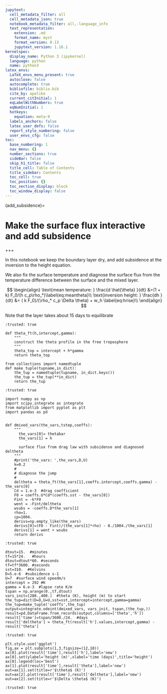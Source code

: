 ```yaml
---
jupytext:
  cell_metadata_filter: all
  cell_metadata_json: true
  notebook_metadata_filter: all,-language_info
  text_representation:
    extension: .md
    format_name: myst
    format_version: 0.13
    jupytext_version: 1.16.1
kernelspec:
  display_name: Python 3 (ipykernel)
  language: python
  name: python3
latex_envs:
  LaTeX_envs_menu_present: true
  autoclose: false
  autocomplete: true
  bibliofile: biblio.bib
  cite_by: apalike
  current_citInitial: 1
  eqLabelWithNumbers: true
  eqNumInitial: 1
  hotkeys:
    equation: meta-9
  labels_anchors: false
  latex_user_defs: false
  report_style_numbering: false
  user_envs_cfg: false
toc:
  base_numbering: 1
  nav_menu: {}
  number_sections: true
  sideBar: false
  skip_h1_title: false
  title_cell: Table of Contents
  title_sidebar: Contents
  toc_cell: true
  toc_position: {}
  toc_section_display: block
  toc_window_display: false
---
```


(add_subsidence)=
# Make the surface flux interactive and add subsidence

+++

In this notebook we keep the boundary layer dry, and add subsidence at the inversion to the height equation.

We also fix the surface temperature and diagnose the surface flux from the temperature difference between the surface and
the mixed layer.  

$$
\begin{align}
  \text{mean temperature: } \frac{d \hat{\theta} }{dt} &=(1 + k) F_0/(h c_p\rho_*)\label{eq:meantheta}\\
\text{inversion height: } \frac{dh }{dt} &= ( k F_0)/(\rho_* c_p \Delta \theta) + w_h \label{eq:hrise}\\
\end{align}
$$

Note that the layer takes about 15 days to equilibrate

```{code-cell} ipython3
:trusted: true

def theta_ft(h,intercept,gamma):
    """
    construct the theta profile in the free troposphere
    """
    theta_top = intercept + h*gamma
    return theta_top

from collections import namedtuple
def make_tuple(tupname,in_dict):
    the_tup = namedtuple(tupname, in_dict.keys())
    the_tup = the_tup(**in_dict)
    return the_tup
```

```{code-cell} ipython3
:trusted: true

import numpy as np
import scipy.integrate as integrate
from matplotlib import pyplot as plt
import pandas as pd


def dmixed_vars(the_vars,tstep,coeffs):
    """
      the_vars[0]= thetabar
      the_vars[1] = h
      
      surface flux from drag law with subsidense and diagnosed deltheta
    """
    #print('the_vars: ',the_vars,D,U)
    k=0.2
    #
    # diagnose the jump
    #
    deltheta = theta_ft(the_vars[1],coeffs.intercept,coeffs.gamma) - the_vars[0]
    Cd = 1.e-3  #drag coefficient
    F0 = coeffs.U*Cd*(coeffs.sst - the_vars[0])
    Fint = -k*F0
    went = -Fint/deltheta
    wsubs = -coeffs.D*the_vars[1]
    rho=1.
    cp=1004.
    derivs=np.empty_like(the_vars)
    derivs[0]=(F0 - Fint)/(the_vars[1]*rho) - 0./1004./the_vars[1]
    derivs[1] = went + wsubs
    return derivs
```

```{code-cell} ipython3
:trusted: true

dtout=15.  #minutes
tf=15*24.   #hours
dtout=dtout*60. #seconds
tf=tf*3600. #seconds
sst=310.  #Kelvins
D=5.e-6  #subsidence s-1
U=7  #surface wind speedm/s
intercept = 292 #K
gamma = 6.e-3  #lapse rate K/m
tspan = np.arange(0.,tf,dtout)
vars_init=[288.,400.]  #theta (K), height (m) to start
the_tup=dict(D=D,U=U,sst=sst,intercept=intercept,gamma=gamma)
the_tup=make_tuple('coeffs',the_tup)
output=integrate.odeint(dmixed_vars, vars_init, tspan,(the_tup,))
result=pd.DataFrame.from_records(output,columns=['theta','h'])
result['time']=tspan/3600./24.  #days
result['deltheta'] = theta_ft(result['h'].values,intercept,gamma) - result['theta']
```

```{code-cell} ipython3
:trusted: true

plt.style.use('ggplot')
fig,ax = plt.subplots(1,3,figsize=(12,10))
ax[0].plot(result['time'],result['h'],label='new')
ax[0].set(ylabel='height (m)',xlabel='time (days)',title='height')
ax[0].legend(loc='best')
ax[1].plot(result['time'],result['theta'],label='new')
out=ax[1].set(title=r'$\theta$ (K)')
out=ax[2].plot(result['time'],result['deltheta'],label='new')
out=ax[2].set(title=r'$\Delta \theta$ (K)')
```

```{code-cell} ipython3
:trusted: true


```
